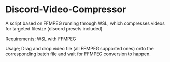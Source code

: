 # Discord-Video-Compressor
 A script based on FFMPEG running through WSL, which compresses videos for targeted filesize (discord presets included)
 
 Requirements;
 WSL with FFMPEG
 
 Usage;
 Drag and drop video file (all FFMPEG supported ones) onto the corresponding batch file and wait for FFMPEG conversion to happen.